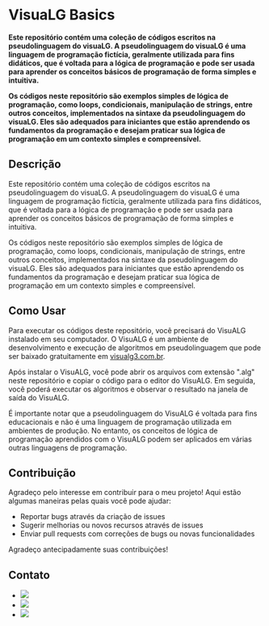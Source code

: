 <h1>VisuaLG Basics</h1>

<p><strong>Este repositório contém uma coleção de códigos escritos na pseudolinguagem do visuaLG. A pseudolinguagem do visuaLG é uma linguagem de programação fictícia, geralmente utilizada para fins didáticos, que é voltada para a lógica de programação e pode ser usada para aprender os conceitos básicos de programação de forma simples e intuitiva.

Os códigos neste repositório são exemplos simples de lógica de programação, como loops, condicionais, manipulação de strings, entre outros conceitos, implementados na sintaxe da pseudolinguagem do visuaLG. Eles são adequados para iniciantes que estão aprendendo os fundamentos da programação e desejam praticar sua lógica de programação em um contexto simples e compreensível.</strong></p>

<h2>Descrição</h2>

<p>Este repositório contém uma coleção de códigos escritos na pseudolinguagem do visuaLG. A pseudolinguagem do visuaLG é uma linguagem de programação fictícia, geralmente utilizada para fins didáticos, que é voltada para a lógica de programação e pode ser usada para aprender os conceitos básicos de programação de forma simples e intuitiva.</p>

<p>Os códigos neste repositório são exemplos simples de lógica de programação, como loops, condicionais, manipulação de strings, entre outros conceitos, implementados na sintaxe da pseudolinguagem do visuaLG. Eles são adequados para iniciantes que estão aprendendo os fundamentos da programação e desejam praticar sua lógica de programação em um contexto simples e compreensível.</p>

<h2>Como Usar</h2>
<p>Para executar os códigos deste repositório, você precisará do VisuALG instalado em seu computador. O VisuALG é um ambiente de desenvolvimento e execução de algoritmos em pseudolinguagem que pode ser baixado gratuitamente em <a href="https://visualg3.com.br/" target="_blank">visualg3.com.br</a>.</p>
<p>Após instalar o VisuALG, você pode abrir os arquivos com extensão ".alg" neste repositório e copiar o código para o editor do VisuALG. Em seguida, você poderá executar os algoritmos e observar o resultado na janela de saída do VisuALG.</p>
<p>É importante notar que a pseudolinguagem do VisuALG é voltada para fins educacionais e não é uma linguagem de programação utilizada em ambientes de produção. No entanto, os conceitos de lógica de programação aprendidos com o VisuALG podem ser aplicados em várias outras linguagens de programação.</p>

<h2>Contribuição</h2>
<p>Agradeço pelo interesse em contribuir para o meu projeto! Aqui estão algumas maneiras pelas quais você pode ajudar:</p>
<ul>
  <li>Reportar bugs através da criação de issues</li>
  <li>Sugerir melhorias ou novos recursos através de issues</li>
  <li>Enviar pull requests com correções de bugs ou novas funcionalidades</li>
</ul>
<p>Agradeço antecipadamente suas contribuições!</p>


<h2>Contato</h2>
<ul>
  <li><a href = "mailto:brunocode0@gmail.com"><img src="https://img.shields.io/badge/-Gmail-%23333?style=for-the-badge&logo=gmail&logoColor=white"    target="_blank"></a></li>
  <li><a href="https://www.linkedin.com/in/bruno-barreto-09894911a" target="_blank"><img src="https://img.shields.io/badge/-LinkedIn-%230077B5?style=for-the-badge&logo=linkedin&logoColor=white" target="_blank"></a></li>
  <li><a href="https://www.instagram.com/codingbybruno/" target="_blank"><img src="https://camo.githubusercontent.com/acaa286597b43c96dc02b69b90de15a65c52063e31835b763a061cc815f64bac/68747470733a2f2f696d672e736869656c64732e696f2f62616467652f2d496e7374616772616d2d2532334534343035463f7374796c653d666f722d7468652d6261646765266c6f676f3d696e7374616772616d266c6f676f436f6c6f723d7768697465" target="_blank"></a></li>
</ul>
  
